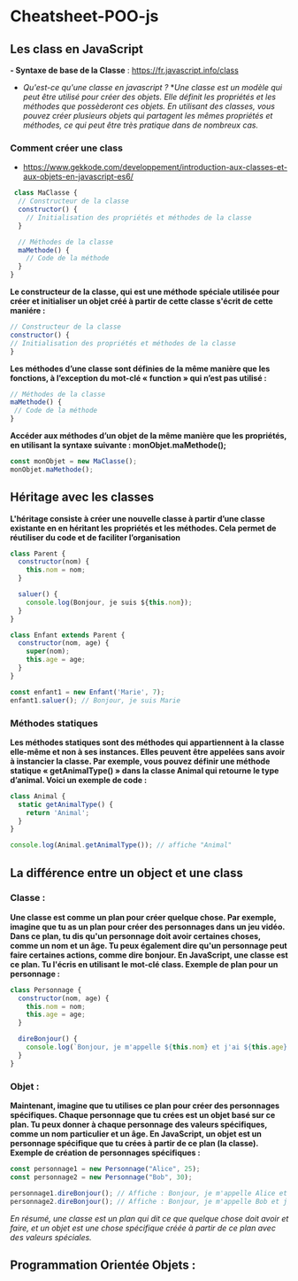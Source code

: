 # Cheatsheet-POO-js

## Les class en JavaScript

**- Syntaxe de base de la Classe** : https://fr.javascript.info/class

- *Qu'est-ce qu'une classe en javascript ?*
**Une classe est un modèle qui peut être utilisé pour créer des objets. Elle définit les propriétés et les méthodes que possèderont ces objets. En utilisant des classes, vous pouvez créer plusieurs objets qui partagent les mêmes propriétés et méthodes, ce qui peut être très pratique dans de nombreux cas.*

### Comment créer une class 

- https://www.gekkode.com/developpement/introduction-aux-classes-et-aux-objets-en-javascript-es6/

``` javascript
 class MaClasse {
  // Constructeur de la classe
  constructor() {
    // Initialisation des propriétés et méthodes de la classe
  }

  // Méthodes de la classe
  maMethode() {
    // Code de la méthode
  }
}
```
**Le constructeur de la classe, qui est une méthode spéciale utilisée pour créer et initialiser un objet créé à partir de cette classe s'écrit de cette maniére :**

``` javascript
// Constructeur de la classe
constructor() {
// Initialisation des propriétés et méthodes de la classe
}
```

**Les méthodes d’une classe sont définies de la même manière que les fonctions, à l’exception du mot-clé « function » qui n’est pas utilisé :**

``` javascript
// Méthodes de la classe
maMethode() {
 // Code de la méthode
}
```

**Accéder aux méthodes d’un objet de la même manière que les propriétés, en utilisant la syntaxe suivante : monObjet.maMethode();**

``` javascript
const monObjet = new MaClasse();
monObjet.maMethode();
```

## Héritage avec les classes

**L'héritage consiste à créer une nouvelle classe à partir d’une classe existante en en héritant les propriétés et les méthodes. Cela permet de réutiliser du code et de faciliter l’organisation**


``` javascript
class Parent {
  constructor(nom) {
    this.nom = nom;
  }

  saluer() {
    console.log(Bonjour, je suis ${this.nom});
  }
}

class Enfant extends Parent {
  constructor(nom, age) {
    super(nom);
    this.age = age;
  }
}

const enfant1 = new Enfant('Marie', 7);
enfant1.saluer(); // Bonjour, je suis Marie
```

### Méthodes statiques

**Les méthodes statiques sont des méthodes qui appartiennent à la classe elle-même et non à ses instances. Elles peuvent être appelées sans avoir à instancier la classe. Par exemple, vous pouvez définir une méthode statique « getAnimalType() » dans la classe Animal qui retourne le type d’animal. Voici un exemple de code :** 

``` javascript
class Animal {
  static getAnimalType() {
    return 'Animal';
  }
}

console.log(Animal.getAnimalType()); // affiche "Animal"
```


## La différence entre un object et une class

### Classe :

**Une classe est comme un plan pour créer quelque chose. Par exemple, imagine que tu as un plan pour créer des personnages dans un jeu vidéo.
Dans ce plan, tu dis qu'un personnage doit avoir certaines choses, comme un nom et un âge. Tu peux également dire qu'un personnage peut faire certaines actions, comme dire bonjour.
En JavaScript, une classe est ce plan. Tu l'écris en utilisant le mot-clé class.
Exemple de plan pour un personnage :**

``` javascript
class Personnage {
  constructor(nom, age) {
    this.nom = nom;
    this.age = age;
  }

  direBonjour() {
    console.log(`Bonjour, je m'appelle ${this.nom} et j'ai ${this.age} ans.`);
  }
}
```


### Objet : 

**Maintenant, imagine que tu utilises ce plan pour créer des personnages spécifiques. Chaque personnage que tu crées est un objet basé sur ce plan.
Tu peux donner à chaque personnage des valeurs spécifiques, comme un nom particulier et un âge.
En JavaScript, un objet est un personnage spécifique que tu crées à partir de ce plan (la classe).
Exemple de création de personnages spécifiques :**

``` javascript
const personnage1 = new Personnage("Alice", 25);
const personnage2 = new Personnage("Bob", 30);

personnage1.direBonjour(); // Affiche : Bonjour, je m'appelle Alice et j'ai 25 ans.
personnage2.direBonjour(); // Affiche : Bonjour, je m'appelle Bob et j'ai 30 ans.
```

*En résumé, une classe est un plan qui dit ce que quelque chose doit avoir et faire, et un objet est une chose spécifique créée à partir de ce plan avec des valeurs spéciales.*


## Programmation Orientée Objets :



